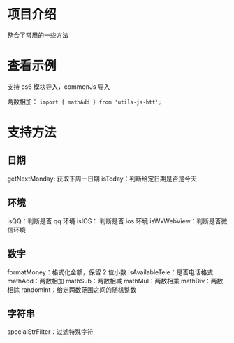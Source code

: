 # 项目介绍

整合了常用的一些方法

# 查看示例

支持 es6 模块导入，commonJs 导入

两数相加：
`import { mathAdd } from 'utils-js-htt';`

# 支持方法

## 日期

getNextMonday: 获取下周一日期
isToday：判断给定日期是否是今天

## 环境

isQQ：判断是否 qq 环境
isIOS： 判断是否 ios 环境
isWxWebView：判断是否微信环境

## 数字

formatMoney：格式化金额，保留 2 位小数
isAvailableTele：是否电话格式
mathAdd：两数相加
mathSub：两数相减
mathMul：两数相乘
mathDiv：两数相除
randomInt：给定两数范围之间的随机整数

## 字符串

specialStrFilter：过滤特殊字符
